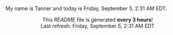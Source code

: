 My name is Tanner and today is Friday, September 5, 2:31 AM EDT.

<p align="center">This <i>README</i> file is generated <b>every 3 hours</b>!</br>Last refresh: Friday, September 5, 2:31 AM EDT<br /></p>
